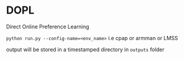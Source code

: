 # DOPL
Direct Online Preference Learning

```python run.py --config-name=<env_name>``` i.e cpap or armman or LMSS

output will be stored in a timestamped directory in ```outputs``` folder
